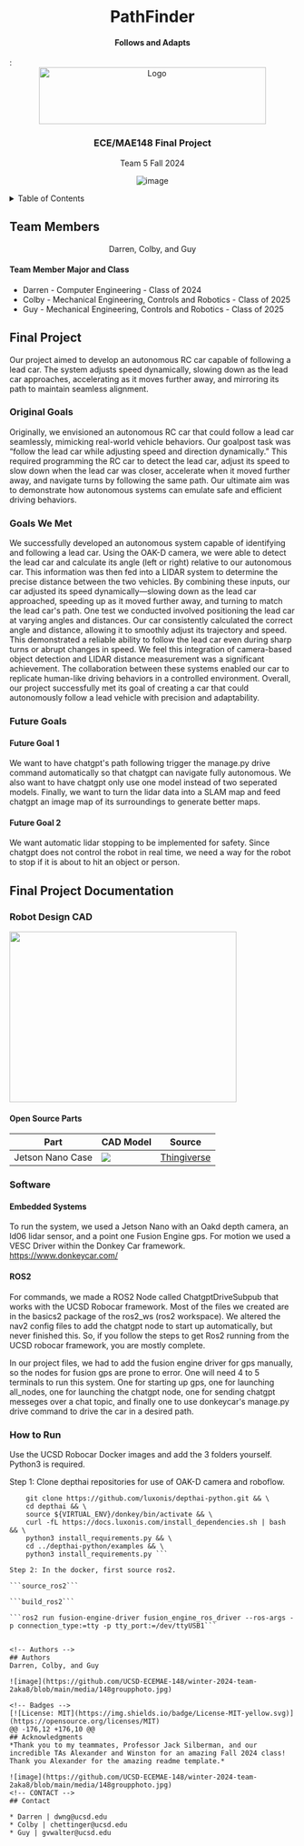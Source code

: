 <div id="top"></div>

<h1 align="center">PathFinder</h1>
<h4 align="center">Follows and Adapts</h4>
<!-- PROJECT LOGO -->:
<br />
<div align="center">
  <a href="https://jacobsschool.ucsd.edu/">
    <img src="/Media/" alt="Logo" width="400" height="100">
  </a>
<h3>ECE/MAE148 Final Project</h3>
<p>
Team 5 Fall 2024
</p>

![image](https://github.com/UCSD-ECEMAE-148/fall-2024-final-project-team-5/blob/main/Media/robocar1.jpg)
</div>


<!-- TABLE OF CONTENTS -->
<details>
  <summary>Table of Contents</summary>
  <ol>
    <li><a href="#team-members">Team Members</a></li>
    <li><a href="#final-project">Final Project</a></li>
      <ul>
        <li><a href="#original-goals">Original Goals</a></li>
          <ul>
            <li><a href="#goals-we-met">Goals We Met</a></li>
            <li><a href="#our-hopes-and-dreams">Our Hopes and Dreams</a></li>
              <ul>
                <li><a href="#stretch-goal-1">Stretch Goal 1</a></li>
                <li><a href="#stretch-goal-2">Stretch Goal 2</a></li>
              </ul>
          </ul>
        <li><a href="#final-project-documentation">Final Project Documentation</a></li>
      </ul>
    <li><a href="#robot-design">Robot Design </a></li>
      <ul>
        <li><a href="#cad-parts">CAD Parts</a></li>
          <ul>
            <li><a href="#final-assembly">Final Assembly</a></li>
            <li><a href="#custom-designed-parts">Custom Designed Parts</a></li>
            <li><a href="#open-source-parts">Open Source Parts</a></li>
          </ul>
        <li><a href="#electronic-hardware">Electronic Hardware</a></li>
        <li><a href="#software">Software</a></li>
          <ul>
            <li><a href="#embedded-systems">Embedded Systems</a></li>
            <li><a href="#ros2">ROS2</a></li>
            <li><a href="#donkeycar-ai">DonkeyCar AI</a></li>
          </ul>
      </ul>
    <li><a href="#acknowledgments">Acknowledgments</a></li>
    <li><a href="#authors">Authors</a></li>
    <li><a href="#contact">Contact</a></li>
  </ol>
</details>



<!-- TEAM MEMBERS -->
## Team Members

<div align="center">
    <p align = "center">Darren, Colby, and Guy</p>
</div>

<h4>Team Member Major and Class </h4>
<ul>
  <li>Darren - Computer Engineering - Class of 2024</li>
  <li>Colby - Mechanical Engineering, Controls and Robotics - Class of 2025</li>
  <li>Guy - Mechanical Engineering, Controls and Robotics - Class of 2025</li>
</ul>

<!-- Final Project -->
## Final Project
Our project aimed to develop an autonomous RC car capable of following a lead car. The system adjusts speed dynamically, slowing down as the lead car approaches, accelerating as it moves further away, and mirroring its path to maintain seamless alignment.

<!-- Original Goals -->
### Original Goals
Originally, we envisioned an autonomous RC car that could follow a lead car seamlessly, mimicking real-world vehicle behaviors. Our goalpost task was “follow the lead car while adjusting speed and direction dynamically.” This required programming the RC car to detect the lead car, adjust its speed to slow down when the lead car was closer, accelerate when it moved further away, and navigate turns by following the same path. Our ultimate aim was to demonstrate how autonomous systems can emulate safe and efficient driving behaviors.

<!-- End Results -->
### Goals We Met
We successfully developed an autonomous system capable of identifying and following a lead car. Using the OAK-D camera, we were able to detect the lead car and calculate its angle (left or right) relative to our autonomous car. This information was then fed into a LIDAR system to determine the precise distance between the two vehicles. By combining these inputs, our car adjusted its speed dynamically—slowing down as the lead car approached, speeding up as it moved further away, and turning to match the lead car's path. One test we conducted involved positioning the lead car at varying angles and distances. Our car consistently calculated the correct angle and distance, allowing it to smoothly adjust its trajectory and speed. This demonstrated a reliable ability to follow the lead car even during sharp turns or abrupt changes in speed. We feel this integration of camera-based object detection and LIDAR distance measurement was a significant achievement. The collaboration between these systems enabled our car to replicate human-like driving behaviors in a controlled environment. Overall, our project successfully met its goal of creating a car that could autonomously follow a lead vehicle with precision and adaptability.

### Future Goals
#### Future Goal 1
We want to have chatgpt's path following trigger the manage.py drive command automatically so that chatgpt can navigate fully autonomous. We also want to have chatgpt only use one model instead of two seperated models. Finally, we want to turn the lidar data into a SLAM map and feed chatgpt an image map of its surroundings to generate better maps.

#### Future Goal 2
We want automatic lidar stopping to be implemented for safety. Since chatgpt does not control the robot in real time, we need a way for the robot to stop if it is about to hit an object or person.

## Final Project Documentation

<!-- Early Quarter -->
### Robot Design CAD
<img src="/media/full%20car%20cad.png" width="400" height="300" />

#### Open Source Parts
| Part | CAD Model | Source |
|------|--------|-----------|
| Jetson Nano Case | <img src="/media/jetson%20nano%20case.png" /> | [Thingiverse](https://www.thingiverse.com/thing:3518410) |

### Software
#### Embedded Systems
To run the system, we used a Jetson Nano with an Oakd depth camera, an ld06 lidar sensor, and a point one Fusion Engine gps. For motion we used a VESC Driver within the Donkey Car framework. https://www.donkeycar.com/

#### ROS2
For commands, we made a ROS2 Node called ChatgptDriveSubpub that works with the UCSD Robocar framework. Most of the files we created are in the basics2 package of the ros2_ws (ros2 workspace). We altered the nav2 config files to add the chatgpt node to start up automatically, but never finished this. So, if you follow the steps to get Ros2 running from the UCSD robocar framework, you are mostly complete.

In our project files, we had to add the fusion engine driver for gps manually, so the nodes for fusion gps are prone to error. One will need 4 to 5 terminals to run this system. One for starting up gps, one for launching all_nodes, one for launching the chatgpt node, one for sending chatgpt messeges over a chat topic, and finally one to use donkeycar's manage.py drive command to drive the car in a desired path. 


### How to Run
Use the UCSD Robocar Docker images and add the 3 folders yourself. Python3 is required.

Step 1: Clone depthai repositories for use of OAK-D camera and roboflow.
``` git clone https://github.com/luxonis/depthai.git && \
    git clone https://github.com/luxonis/depthai-python.git && \
    cd depthai && \
    source ${VIRTUAL_ENV}/donkey/bin/activate && \
    curl -fL https://docs.luxonis.com/install_dependencies.sh | bash && \
    python3 install_requirements.py && \
    cd ../depthai-python/examples && \
    python3 install_requirements.py ```

Step 2: In the docker, first source ros2. 

```source_ros2```

```build_ros2```

```ros2 run fusion-engine-driver fusion_engine_ros_driver --ros-args -p connection_type:=tty -p tty_port:=/dev/ttyUSB1```


<!-- Authors -->
## Authors
Darren, Colby, and Guy

![image](https://github.com/UCSD-ECEMAE-148/winter-2024-team-2aka8/blob/main/media/148groupphoto.jpg)

<!-- Badges -->
[![License: MIT](https://img.shields.io/badge/License-MIT-yellow.svg)](https://opensource.org/licenses/MIT)
@@ -176,12 +176,10 @@
## Acknowledgments
*Thank you to my teammates, Professor Jack Silberman, and our incredible TAs Alexander and Winston for an amazing Fall 2024 class! Thank you Alexander for the amazing readme template.*

![image](https://github.com/UCSD-ECEMAE-148/winter-2024-team-2aka8/blob/main/media/148groupphoto.jpg)
<!-- CONTACT -->
## Contact

* Darren | dwng@ucsd.edu
* Colby | chettinger@ucsd.edu 
* Guy | gvwalter@ucsd.edu
